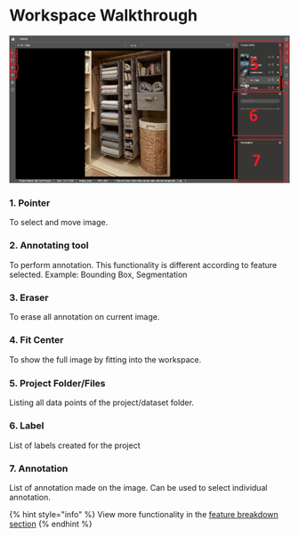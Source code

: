 # Workspace Walkthrough

![](../../.gitbook/assets/0%20%2812%29.jpeg)

### 1. Pointer

To select and move image.

### 2. Annotating tool

To perform annotation. This functionality is different according to feature selected. Example: Bounding Box, Segmentation

### 3. Eraser

To erase all annotation on current image.

### 4. Fit Center

To show the full image by ﬁtting into the workspace.

### 5. Project Folder/Files

Listing all data points of the project/dataset folder.

### 6. Label

List of labels created for the project

### 7. Annotation

List of annotation made on the image. Can be used to select individual annotation.

{% hint style="info" %}
View more functionality in the [feature breakdown section](../feature-breakdown/)
{% endhint %}

